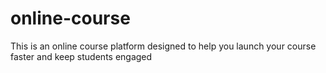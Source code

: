 # online-course

This is an online course platform designed to help you launch your course faster and keep students engaged
